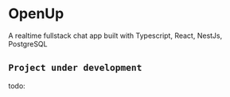 # OpenUp
A realtime fullstack chat app built with Typescript, React, NestJs, PostgreSQL 

## `Project under development`

todo: